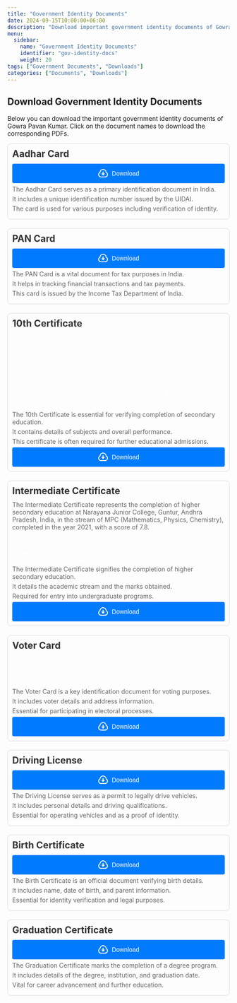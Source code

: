 ```yaml
---
title: "Government Identity Documents"
date: 2024-09-15T10:00:00+06:00
description: "Download important government identity documents of Gowra Pavan Kumar."
menu:
  sidebar:
    name: "Government Identity Documents"
    identifier: "gov-identity-docs"
    weight: 20
tags: ["Government Documents", "Downloads"]
categories: ["Documents", "Downloads"]
---
```

## Download Government Identity Documents

Below you can download the important government identity documents of Gowra Pavan Kumar. Click on the document names to download the corresponding PDFs.

<div class="document-row">
  <span class="document-name">Aadhar Card</span>
  <a href="AADHAR.pdf" download>
    <button class="cssbuttons-io-button">
      <svg xmlns="http://www.w3.org/2000/svg" viewBox="0 0 24 24" width="24" height="24">
        <path fill="none" d="M0 0h24v24H0z"></path>
        <path fill="currentColor" d="M1 14.5a6.496 6.496 0 0 1 3.064-5.519 8.001 8.001 0 0 1 15.872 0 6.5 6.5 0 0 1-2.936 12L7 21c-3.356-.274-6-3.078-6-6.5zm15.848 4.487a4.5 4.5 0 0 0 2.03-8.309l-.807-.503-.12-.942a6.001 6.001 0 0 0-11.903 0l-.12.942-.805.503a4.5 4.5 0 0 0 2.029 8.309l.173.013h9.35l.173-.013zM13 12h3l-4 5-4-5h3V8h2v4z"></path>
      </svg>
      <span>Download</span>
    </button>
  </a>
  <p class="document-content">The Aadhar Card serves as a primary identification document in India.</p>
  <p class="document-content">It includes a unique identification number issued by the UIDAI.</p>
  <p class="document-content">The card is used for various purposes including verification of identity.</p>
</div>

<div class="document-row">
  <span class="document-name">PAN Card</span>
  <a href="PAN.pdf" download>
    <button class="cssbuttons-io-button">
      <svg xmlns="http://www.w3.org/2000/svg" viewBox="0 0 24 24" width="24" height="24">
        <path fill="none" d="M0 0h24v24H0z"></path>
        <path fill="currentColor" d="M1 14.5a6.496 6.496 0 0 1 3.064-5.519 8.001 8.001 0 0 1 15.872 0 6.5 6.5 0 0 1-2.936 12L7 21c-3.356-.274-6-3.078-6-6.5zm15.848 4.487a4.5 4.5 0 0 0 2.03-8.309l-.807-.503-.12-.942a6.001 6.001 0 0 0-11.903 0l-.12.942-.805.503a4.5 4.5 0 0 0 2.029 8.309l.173.013h9.35l.173-.013zM13 12h3l-4 5-4-5h3V8h2v4z"></path>
      </svg>
      <span>Download</span>
    </button>
  </a>
  <p class="document-content">The PAN Card is a vital document for tax purposes in India.</p>
  <p class="document-content">It helps in tracking financial transactions and tax payments.</p>
  <p class="document-content">This card is issued by the Income Tax Department of India.</p>
</div>

<div class="document-row">
  <span class="document-name">10th Certificate</span>
  The 10th Certificate marks the completion of secondary education, signifying the successful achievement of the curriculum set by educational boards. It is a crucial document for further education and employment opportunities, reflecting academic performance and foundational learning.<br>
  The 10th Certificate was awarded by the Central Board of Secondary Education, reflecting the completion of secondary education at Dr. Kondabolu Lakshmi Prasad Public School, JKC College Rd, Navabharath Nagar, Guntur, Andhra Pradesh, India, in the year 2019, with a score of 6.5.<br>
  
  <p class="document-content">The 10th Certificate is essential for verifying completion of secondary education.</p>
  <p class="document-content">It contains details of subjects and overall performance.</p>
  <p class="document-content">This certificate is often required for further educational admissions.</p>

  <a href="10TH_CERTIFICATE.pdf" download>
    <button class="cssbuttons-io-button">
      <svg xmlns="http://www.w3.org/2000/svg" viewBox="0 0 24 24" width="24" height="24">
        <path fill="none" d="M0 0h24v24H0z"></path>
        <path fill="currentColor" d="M1 14.5a6.496 6.496 0 0 1 3.064-5.519 8.001 8.001 0 0 1 15.872 0 6.5 6.5 0 0 1-2.936 12L7 21c-3.356-.274-6-3.078-6-6.5zm15.848 4.487a4.5 4.5 0 0 0 2.03-8.309l-.807-.503-.12-.942a6.001 6.001 0 0 0-11.903 0l-.12.942-.805.503a4.5 4.5 0 0 0 2.029 8.309l.173.013h9.35l.173-.013zM13 12h3l-4 5-4-5h3V8h2v4z"></path>
      </svg>
      <span>Download</span>
    </button>
  </a>
</div>

<div class="document-row">
  <span class="document-name">Intermediate Certificate</span>
  <p class="document-content">The Intermediate Certificate represents the completion of higher secondary education at Narayana Junior College, Guntur, Andhra Pradesh, India, in the stream of MPC   (Mathematics, Physics, Chemistry), completed in the year 2021, with a score of 7.8.</p>
  The Intermediate (MPC) Certificate represents the completion of higher secondary education in the Mathematics, Physics, and Chemistry stream. It is awarded by educational institutions and is a significant qualification for pursuing higher education in engineering and sciences.<br>
  <p class="document-content">The Intermediate Certificate signifies the completion of higher secondary education.</p>
  <p class="document-content">It details the academic stream and the marks obtained.</p>
  <p class="document-content">Required for entry into undergraduate programs.</p>

  <a href="INTERMEDIATE_CERTIFICATE.pdf" download>
    <button class="cssbuttons-io-button">
      <svg xmlns="http://www.w3.org/2000/svg" viewBox="0 0 24 24" width="24" height="24">
        <path fill="none" d="M0 0h24v24H0z"></path>
        <path fill="currentColor" d="M1 14.5a6.496 6.496 0 0 1 3.064-5.519 8.001 8.001 0 0 1 15.872 0 6.5 6.5 0 0 1-2.936 12L7 21c-3.356-.274-6-3.078-6-6.5zm15.848 4.487a4.5 4.5 0 0 0 2.03-8.309l-.807-.503-.12-.942a6.001 6.001 0 0 0-11.903 0l-.12.942-.805.503a4.5 4.5 0 0 0 2.029 8.309l.173.013h9.35l.173-.013zM13 12h3l-4 5-4-5h3V8h2v4z"></path>
      </svg>
      <span>Download</span>
    </button>
  </a><br>
</div>

<div class="document-row">
  <span class="document-name">Voter Card</span>
  The Voter ID card is an official document issued by the Election Commission of India. It certifies eligibility to vote in elections and serves as proof of identity and residence. The card is essential for participating in the democratic process.<br>

  <p class="document-content">The Voter Card is a key identification document for voting purposes.</p>
  <p class="document-content">It includes voter details and address information.</p>
  <p class="document-content">Essential for participating in electoral processes.</p>
  
  <a href="VOTER_CARD.pdf" download>
    <button class="cssbuttons-io-button">
      <svg xmlns="http://www.w3.org/2000/svg" viewBox="0 0 24 24" width="24" height="24">
        <path fill="none" d="M0 0h24v24H0z"></path>
        <path fill="currentColor" d="M1 14.5a6.496 6.496 0 0 1 3.064-5.519 8.001 8.001 0 0 1 15.872 0 6.5 6.5 0 0 1-2.936 12L7 21c-3.356-.274-6-3.078-6-6.5zm15.848 4.487a4.5 4.5 0 0 0 2.03-8.309l-.807-.503-.12-.942a6.001 6.001 0 0 0-11.903 0l-.12.942-.805.503a4.5 4.5 0 0 0 2.029 8.309l.173.013h9.35l.173-.013zM13 12h3l-4 5-4-5h3V8h2v4z"></path>
      </svg>
      <span>Download</span>
    </button>
  </a>
</div>

<div class="document-row">
  <span class="document-name">Driving License</span>
  <a href="DRIVING_LICENSE.pdf" download>
    <button class="cssbuttons-io-button">
      <svg xmlns="http://www.w3.org/2000/svg" viewBox="0 0 24 24" width="24" height="24">
        <path fill="none" d="M0 0h24v24H0z"></path>
        <path fill="currentColor" d="M1 14.5a6.496 6.496 0 0 1 3.064-5.519 8.001 8.001 0 0 1 15.872 0 6.5 6.5 0 0 1-2.936 12L7 21c-3.356-.274-6-3.078-6-6.5zm15.848 4.487a4.5 4.5 0 0 0 2.03-8.309l-.807-.503-.12-.942a6.001 6.001 0 0 0-11.903 0l-.12.942-.805.503a4.5 4.5 0 0 0 2.029 8.309l.173.013h9.35l.173-.013zM13 12h3l-4 5-4-5h3V8h2v4z"></path>
      </svg>
      <span>Download</span>
    </button>
  </a>
  <p class="document-content">The Driving License serves as a permit to legally drive vehicles.</p>
  <p class="document-content">It includes personal details and driving qualifications.</p>
  <p class="document-content">Essential for operating vehicles and as a proof of identity.</p>
</div>

<div class="document-row">
  <span class="document-name">Birth Certificate</span>
  <a href="BIRTH_CERTIFICATE.pdf" download>
    <button class="cssbuttons-io-button">
      <svg xmlns="http://www.w3.org/2000/svg" viewBox="0 0 24 24" width="24" height="24">
        <path fill="none" d="M0 0h24v24H0z"></path>
        <path fill="currentColor" d="M1 14.5a6.496 6.496 0 0 1 3.064-5.519 8.001 8.001 0 0 1 15.872 0 6.5 6.5 0 0 1-2.936 12L7 21c-3.356-.274-6-3.078-6-6.5zm15.848 4.487a4.5 4.5 0 0 0 2.03-8.309l-.807-.503-.12-.942a6.001 6.001 0 0 0-11.903 0l-.12.942-.805.503a4.5 4.5 0 0 0 2.029 8.309l.173.013h9.35l.173-.013zM13 12h3l-4 5-4-5h3V8h2v4z"></path>
      </svg>
      <span>Download</span>
    </button>
  </a>
  <p class="document-content">The Birth Certificate is an official document verifying birth details.</p>
  <p class="document-content">It includes name, date of birth, and parent information.</p>
  <p class="document-content">Essential for identity verification and legal purposes.</p>
</div>

<div class="document-row">
  <span class="document-name">Graduation Certificate</span>
  <a href="GRADUATION_CERTIFICATE.pdf" download>
    <button class="cssbuttons-io-button">
      <svg xmlns="http://www.w3.org/2000/svg" viewBox="0 0 24 24" width="24" height="24">
        <path fill="none" d="M0 0h24v24H0z"></path>
        <path fill="currentColor" d="M1 14.5a6.496 6.496 0 0 1 3.064-5.519 8.001 8.001 0 0 1 15.872 0 6.5 6.5 0 0 1-2.936 12L7 21c-3.356-.274-6-3.078-6-6.5zm15.848 4.487a4.5 4.5 0 0 0 2.03-8.309l-.807-.503-.12-.942a6.001 6.001 0 0 0-11.903 0l-.12.942-.805.503a4.5 4.5 0 0 0 2.029 8.309l.173.013h9.35l.173-.013zM13 12h3l-4 5-4-5h3V8h2v4z"></path>
      </svg>
      <span>Download</span>
    </button>
  </a>
  <p class="document-content">The Graduation Certificate marks the completion of a degree program.</p>
  <p class="document-content">It includes details of the degree, institution, and graduation date.</p>
  <p class="document-content">Vital for career advancement and further education.</p>
</div>

<style>
  .document-row {
    margin-bottom: 20px;
    padding: 10px;
    border: 1px solid #ddd;
    border-radius: 8px;
    color : #fff;
  }

  .document-name {
    font-size: 1.5em;
    font-weight: bold;
    color: #333;
    display: block;
    margin-bottom: 10px;
  }

  .document-content {
    color: #666;
    margin: 5px 0;
  }

  .cssbuttons-io-button {
    display: inline-flex;
    align-items: center;
    padding: 10px 20px;
    font-size: 14px;
    color: #fff;
    background-color: #007bff;
    border: none;
    border-radius: 4px;
    cursor: pointer;
    text-decoration: none;
    width: 100%;
    justify-content: center; /* Centering content horizontally */
  }
strong {
  color : white;
}
  .cssbuttons-io-button svg {
    margin-right: 8px;
  }

  .cssbuttons-io-button:hover {
    background-color: #0056b3;
  }

  @media (prefers-color-scheme: dark) {
    .document-row {
      background-color: #333;
      color: #ddd;
    }

    .document-name {
      color: #fff;
    }

    .document-content {
      color: #aaa;
    }

    .cssbuttons-io-button {
      background-color: #0056b3;
    }

    .cssbuttons-io-button:hover {
      background-color: #004080;
    }
  }
  
  /* Default light mode styling */
p span {
  color: #333; /* Dark color for light mode */
}

/* Dark mode styling */
@media (prefers-color-scheme: dark) {
  p span {
    color: #fff; /* Light color for dark mode */
  }
}



</style>